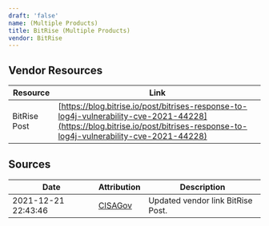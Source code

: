 ```yaml
---
draft: 'false'
name: (Multiple Products)
title: BitRise (Multiple Products)
vendor: BitRise
---
```


## Vendor Resources
| Resource | Link |
| --- | --- |
| BitRise Post | [https://blog.bitrise.io/post/bitrises-response-to-log4j-vulnerability-cve-2021-44228](https://blog.bitrise.io/post/bitrises-response-to-log4j-vulnerability-cve-2021-44228) |



## Sources
| Date | Attribution | Description |
| --- | --- | --- |
| 2021-12-21 22:43:46 | [CISAGov](https://raw.githubusercontent.com/cisagov/log4j-affected-db/develop/README.md) | Updated vendor link BitRise Post.  |
